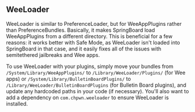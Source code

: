 ## WeeLoader

WeeLoader is similar to PreferenceLoader, but for WeeAppPlugins rather than PreferenceBundles. Basically, it makes SpringBoard load WeeAppPlugins from a different directory. This is beneficial for a few reasons: it works better with Safe Mode, as WeeLoader isn't loaded into SpringBoard in that case, and it easily fixes all of the issues with semitethered jailbreaks and Wee apps.

To use WeeLoader with your plugins, simply move your bundles from `/System/Library/WeeAppPlugins/` to `/Library/WeeLoader/Plugins/` (for Wee apps) or `/System/Library/BulletinBoardPlugins/` to `/Library/WeeLoader/BulletinBoardPlugins` (for Bulletin Board plugins), and update any hardcoded paths in your code (if necessary). You'll also want to add a dependency on `com.chpwn.weeloader` to ensure WeeLoader is installed.



